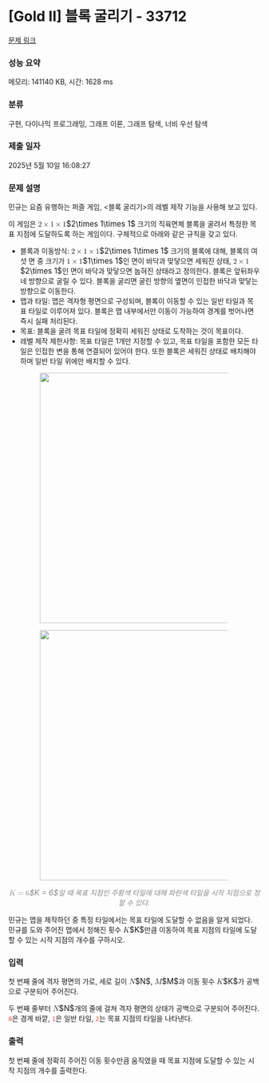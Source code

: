 # [Gold II] 블록 굴리기 - 33712 

[문제 링크](https://www.acmicpc.net/problem/33712) 

### 성능 요약

메모리: 141140 KB, 시간: 1628 ms

### 분류

구현, 다이나믹 프로그래밍, 그래프 이론, 그래프 탐색, 너비 우선 탐색

### 제출 일자

2025년 5월 10일 16:08:27

### 문제 설명

<p>민규는 요즘 유행하는 퍼즐 게임, <블록 굴리기>의 레벨 제작 기능을 사용해 보고 있다.</p>

<p>이 게임은 <mjx-container class="MathJax" jax="CHTML" style="font-size: 109%; position: relative;"><mjx-math class="MJX-TEX" aria-hidden="true"><mjx-mn class="mjx-n"><mjx-c class="mjx-c32"></mjx-c></mjx-mn><mjx-mo class="mjx-n" space="3"><mjx-c class="mjx-cD7"></mjx-c></mjx-mo><mjx-mn class="mjx-n" space="3"><mjx-c class="mjx-c31"></mjx-c></mjx-mn><mjx-mo class="mjx-n" space="3"><mjx-c class="mjx-cD7"></mjx-c></mjx-mo><mjx-mn class="mjx-n" space="3"><mjx-c class="mjx-c31"></mjx-c></mjx-mn></mjx-math><mjx-assistive-mml unselectable="on" display="inline"><math xmlns="http://www.w3.org/1998/Math/MathML"><mn>2</mn><mo>×</mo><mn>1</mn><mo>×</mo><mn>1</mn></math></mjx-assistive-mml><span aria-hidden="true" class="no-mathjax mjx-copytext">$2\times 1\times 1$</span></mjx-container> 크기의 직육면체 블록을 굴려서 특정한 목표 지점에 도달하도록 하는 게임이다. 구체적으로 아래와 같은 규칙을 갖고 있다.</p>

<ul>
	<li>블록과 이동방식: <mjx-container class="MathJax" jax="CHTML" style="font-size: 109%; position: relative;"><mjx-math class="MJX-TEX" aria-hidden="true"><mjx-mn class="mjx-n"><mjx-c class="mjx-c32"></mjx-c></mjx-mn><mjx-mo class="mjx-n" space="3"><mjx-c class="mjx-cD7"></mjx-c></mjx-mo><mjx-mn class="mjx-n" space="3"><mjx-c class="mjx-c31"></mjx-c></mjx-mn><mjx-mo class="mjx-n" space="3"><mjx-c class="mjx-cD7"></mjx-c></mjx-mo><mjx-mn class="mjx-n" space="3"><mjx-c class="mjx-c31"></mjx-c></mjx-mn></mjx-math><mjx-assistive-mml unselectable="on" display="inline"><math xmlns="http://www.w3.org/1998/Math/MathML"><mn>2</mn><mo>×</mo><mn>1</mn><mo>×</mo><mn>1</mn></math></mjx-assistive-mml><span aria-hidden="true" class="no-mathjax mjx-copytext">$2\times 1\times 1$</span></mjx-container> 크기의 블록에 대해, 블록의 여섯 면 중 크기가 <mjx-container class="MathJax" jax="CHTML" style="font-size: 109%; position: relative;"><mjx-math class="MJX-TEX" aria-hidden="true"><mjx-mn class="mjx-n"><mjx-c class="mjx-c31"></mjx-c></mjx-mn><mjx-mo class="mjx-n" space="3"><mjx-c class="mjx-cD7"></mjx-c></mjx-mo><mjx-mn class="mjx-n" space="3"><mjx-c class="mjx-c31"></mjx-c></mjx-mn></mjx-math><mjx-assistive-mml unselectable="on" display="inline"><math xmlns="http://www.w3.org/1998/Math/MathML"><mn>1</mn><mo>×</mo><mn>1</mn></math></mjx-assistive-mml><span aria-hidden="true" class="no-mathjax mjx-copytext">$1\times 1$</span></mjx-container>인 면이 바닥과 맞닿으면 세워진 상태, <mjx-container class="MathJax" jax="CHTML" style="font-size: 109%; position: relative;"><mjx-math class="MJX-TEX" aria-hidden="true"><mjx-mn class="mjx-n"><mjx-c class="mjx-c32"></mjx-c></mjx-mn><mjx-mo class="mjx-n" space="3"><mjx-c class="mjx-cD7"></mjx-c></mjx-mo><mjx-mn class="mjx-n" space="3"><mjx-c class="mjx-c31"></mjx-c></mjx-mn></mjx-math><mjx-assistive-mml unselectable="on" display="inline"><math xmlns="http://www.w3.org/1998/Math/MathML"><mn>2</mn><mo>×</mo><mn>1</mn></math></mjx-assistive-mml><span aria-hidden="true" class="no-mathjax mjx-copytext">$2\times 1$</span></mjx-container>인 면이 바닥과 맞닿으면 눕혀진 상태라고 정의한다. 블록은 앞뒤좌우 네 방향으로 굴릴 수 있다. 블록을 굴리면 굴린 방향의 옆면이 인접한 바닥과 맞닿는 방향으로 이동한다.</li>
	<li>맵과 타일: 맵은 격자형 평면으로 구성되며, 블록이 이동할 수 있는 일반 타일과 목표 타일로 이루어져 있다. 블록은 맵 내부에서만 이동이 가능하여 경계를 벗어나면 즉시 실패 처리된다.</li>
	<li>목표: 블록을 굴려 목표 타일에 정확히 세워진 상태로 도착하는 것이 목표이다.</li>
	<li>레벨 제작 제한사항: 목표 타일은 1개만 지정할 수 있고, 목표 타일을 포함한 모든 타일은 인접한 변을 통해 연결되어 있어야 한다. 또한 블록은 세워진 상태로 배치해야 하며 일반 타일 위에만 배치할 수 있다.</li>
</ul>

<p style="text-align: center;"><img alt="" src="https://upload.acmicpc.net/234acb3e-78a9-4961-87de-e2b230c6acd4/-/preview/" style="width: 500px; max-width:75%"></p>

<p style="text-align: center;"><img alt="" src="https://upload.acmicpc.net/85604d2f-cd6a-4426-9b5f-0bceb9bbcb95/-/preview/" style="width: 500px; max-width:75%"></p>

<p style="text-align: center;"><em style="color: #898989;"><mjx-container class="MathJax" jax="CHTML" style="font-size: 109%; position: relative;"> <mjx-math class="MJX-TEX" aria-hidden="true"><mjx-mi class="mjx-i"><mjx-c class="mjx-c1D43E TEX-I"></mjx-c></mjx-mi><mjx-mo class="mjx-n" space="4"><mjx-c class="mjx-c3D"></mjx-c></mjx-mo><mjx-mn class="mjx-n" space="4"><mjx-c class="mjx-c36"></mjx-c></mjx-mn></mjx-math><mjx-assistive-mml unselectable="on" display="inline"><math xmlns="http://www.w3.org/1998/Math/MathML"><mi>K</mi><mo>=</mo><mn>6</mn></math></mjx-assistive-mml><span aria-hidden="true" class="no-mathjax mjx-copytext">$K = 6$</span></mjx-container>일 때 목표 지점인 주황색 타일에 대해 파란색 타일을 시작 지점으로 정할 수 있다.</em></p>

<p>민규는 맵을 제작하던 중 특정 타일에서는 목표 타일에 도달할 수 없음을 알게 되었다. 민규를 도와 주어진 맵에서 정해진 횟수 <mjx-container class="MathJax" jax="CHTML" style="font-size: 109%; position: relative;"><mjx-math class="MJX-TEX" aria-hidden="true"><mjx-mi class="mjx-i"><mjx-c class="mjx-c1D43E TEX-I"></mjx-c></mjx-mi></mjx-math><mjx-assistive-mml unselectable="on" display="inline"><math xmlns="http://www.w3.org/1998/Math/MathML"><mi>K</mi></math></mjx-assistive-mml><span aria-hidden="true" class="no-mathjax mjx-copytext">$K$</span></mjx-container>만큼 이동하여 목표 지점의 타일에 도달할 수 있는 시작 지점의 개수를 구하시오.</p>

### 입력 

 <p>첫 번째 줄에 격자 평면의 가로, 세로 길이 <mjx-container class="MathJax" jax="CHTML" style="font-size: 109%; position: relative;"><mjx-math class="MJX-TEX" aria-hidden="true"><mjx-mi class="mjx-i"><mjx-c class="mjx-c1D441 TEX-I"></mjx-c></mjx-mi></mjx-math><mjx-assistive-mml unselectable="on" display="inline"><math xmlns="http://www.w3.org/1998/Math/MathML"><mi>N</mi></math></mjx-assistive-mml><span aria-hidden="true" class="no-mathjax mjx-copytext">$N$</span></mjx-container>, <mjx-container class="MathJax" jax="CHTML" style="font-size: 109%; position: relative;"><mjx-math class="MJX-TEX" aria-hidden="true"><mjx-mi class="mjx-i"><mjx-c class="mjx-c1D440 TEX-I"></mjx-c></mjx-mi></mjx-math><mjx-assistive-mml unselectable="on" display="inline"><math xmlns="http://www.w3.org/1998/Math/MathML"><mi>M</mi></math></mjx-assistive-mml><span aria-hidden="true" class="no-mathjax mjx-copytext">$M$</span></mjx-container>과 이동 횟수 <mjx-container class="MathJax" jax="CHTML" style="font-size: 109%; position: relative;"><mjx-math class="MJX-TEX" aria-hidden="true"><mjx-mi class="mjx-i"><mjx-c class="mjx-c1D43E TEX-I"></mjx-c></mjx-mi></mjx-math><mjx-assistive-mml unselectable="on" display="inline"><math xmlns="http://www.w3.org/1998/Math/MathML"><mi>K</mi></math></mjx-assistive-mml><span aria-hidden="true" class="no-mathjax mjx-copytext">$K$</span></mjx-container>가 공백으로 구분되어 주어진다.</p>

<p>두 번째 줄부터 <mjx-container class="MathJax" jax="CHTML" style="font-size: 109%; position: relative;"><mjx-math class="MJX-TEX" aria-hidden="true"><mjx-mi class="mjx-i"><mjx-c class="mjx-c1D441 TEX-I"></mjx-c></mjx-mi></mjx-math><mjx-assistive-mml unselectable="on" display="inline"><math xmlns="http://www.w3.org/1998/Math/MathML"><mi>N</mi></math></mjx-assistive-mml><span aria-hidden="true" class="no-mathjax mjx-copytext">$N$</span></mjx-container>개의 줄에 걸쳐 격자 평면의 상태가 공백으로 구분되어 주어진다. <span style="color:#e74c3c;"><code>0</code></span>은 경계 바깥, <span style="color:#e74c3c;"><code>1</code></span>은 일반 타일, <span style="color:#e74c3c;"><code>2</code></span>는 목표 지점의 타일을 나타낸다.</p>

### 출력 

 <p>첫 번째 줄에 정확히 주어진 이동 횟수만큼 움직였을 때 목표 지점에 도달할 수 있는 시작 지점의 개수를 출력한다.</p>

